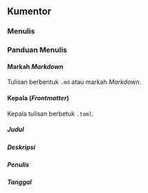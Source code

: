 ## Kumentor

### Menulis

### Panduan Menulis
#### Markah *Markdown*
Tulisan berbentuk `.md` atau markah *Markdown*.
#### Kepala (*Frontmatter*)
Kepala tulisan berbetuk `.toml`.
##### Judul
##### Deskripsi
##### Penulis
##### Tanggal